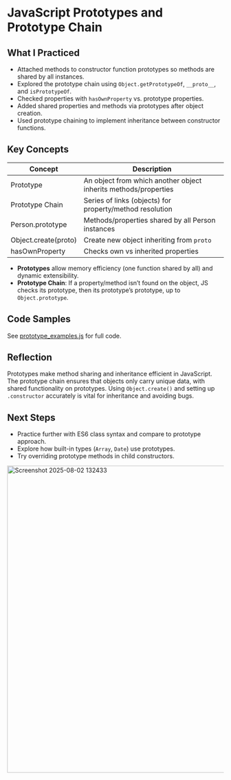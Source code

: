 # JavaScript Prototypes and Prototype Chain

## What I Practiced

- Attached methods to constructor function prototypes so methods are shared by all instances.
- Explored the prototype chain using `Object.getPrototypeOf`, `__proto__`, and `isPrototypeOf`.
- Checked properties with `hasOwnProperty` vs. prototype properties.
- Added shared properties and methods via prototypes after object creation.
- Used prototype chaining to implement inheritance between constructor functions.

## Key Concepts

| Concept                | Description                                                      |
|------------------------|------------------------------------------------------------------|
| Prototype              | An object from which another object inherits methods/properties   |
| Prototype Chain        | Series of links (objects) for property/method resolution         |
| Person.prototype       | Methods/properties shared by all Person instances                |
| Object.create(proto)   | Create new object inheriting from `proto`                        |
| hasOwnProperty         | Checks own vs inherited properties                               |

- **Prototypes** allow memory efficiency (one function shared by all) and dynamic extensibility.
- **Prototype Chain**: If a property/method isn’t found on the object, JS checks its prototype, then its prototype’s prototype, up to `Object.prototype`.


## Code Samples

See [prototype_examples.js](./prototype_examples.js) for full code.

## Reflection

Prototypes make method sharing and inheritance efficient in JavaScript. The prototype chain ensures that objects only carry unique data, with shared functionality on prototypes. Using `Object.create()` and setting up `.constructor` accurately is vital for inheritance and avoiding bugs.

## Next Steps

- Practice further with ES6 class syntax and compare to prototype approach.
- Explore how built-in types (`Array`, `Date`) use prototypes.
- Try overriding prototype methods in child constructors.
<img width="1657" height="713" alt="Screenshot 2025-08-02 132433" src="https://github.com/user-attachments/assets/965c5169-8ba9-4d35-bb48-ee7ea7184aef" />

